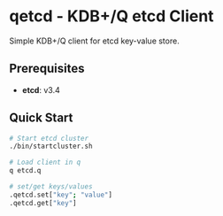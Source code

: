 # qetcd - KDB+/Q etcd Client

Simple KDB+/Q client for etcd key-value store.

## Prerequisites

- **etcd**: v3.4

## Quick Start

```bash
# Start etcd cluster
./bin/startcluster.sh

# Load client in q
q etcd.q

# set/get keys/values
.qetcd.set["key"; "value"]
.qetcd.get["key"]
```
